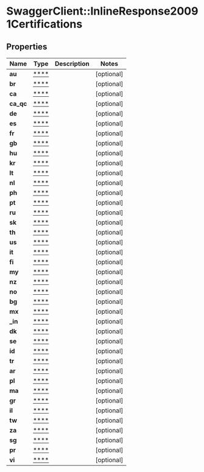 # SwaggerClient::InlineResponse20091Certifications

## Properties
Name | Type | Description | Notes
------------ | ------------- | ------------- | -------------
**au** | [****](.md) |  | [optional] 
**br** | [****](.md) |  | [optional] 
**ca** | [****](.md) |  | [optional] 
**ca_qc** | [****](.md) |  | [optional] 
**de** | [****](.md) |  | [optional] 
**es** | [****](.md) |  | [optional] 
**fr** | [****](.md) |  | [optional] 
**gb** | [****](.md) |  | [optional] 
**hu** | [****](.md) |  | [optional] 
**kr** | [****](.md) |  | [optional] 
**lt** | [****](.md) |  | [optional] 
**nl** | [****](.md) |  | [optional] 
**ph** | [****](.md) |  | [optional] 
**pt** | [****](.md) |  | [optional] 
**ru** | [****](.md) |  | [optional] 
**sk** | [****](.md) |  | [optional] 
**th** | [****](.md) |  | [optional] 
**us** | [****](.md) |  | [optional] 
**it** | [****](.md) |  | [optional] 
**fi** | [****](.md) |  | [optional] 
**my** | [****](.md) |  | [optional] 
**nz** | [****](.md) |  | [optional] 
**no** | [****](.md) |  | [optional] 
**bg** | [****](.md) |  | [optional] 
**mx** | [****](.md) |  | [optional] 
**_in** | [****](.md) |  | [optional] 
**dk** | [****](.md) |  | [optional] 
**se** | [****](.md) |  | [optional] 
**id** | [****](.md) |  | [optional] 
**tr** | [****](.md) |  | [optional] 
**ar** | [****](.md) |  | [optional] 
**pl** | [****](.md) |  | [optional] 
**ma** | [****](.md) |  | [optional] 
**gr** | [****](.md) |  | [optional] 
**il** | [****](.md) |  | [optional] 
**tw** | [****](.md) |  | [optional] 
**za** | [****](.md) |  | [optional] 
**sg** | [****](.md) |  | [optional] 
**pr** | [****](.md) |  | [optional] 
**vi** | [****](.md) |  | [optional] 

